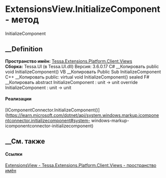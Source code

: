 # ExtensionsView.InitializeComponent - метод
InitializeComponent
## __Definition
 **Пространство имён:**
[Tessa.Extensions.Platform.Client.Views](N_Tessa_Extensions_Platform_Client_Views.htm)  
 **Сборка:** Tessa.UI (в Tessa.UI.dll) Версия: 3.6.0.17
C# __Копировать
     public void InitializeComponent()
VB __Копировать
     Public Sub InitializeComponent
C++ __Копировать
     public:
    virtual void InitializeComponent() sealed
F# __Копировать
     abstract InitializeComponent : unit -> unit 
    override InitializeComponent : unit -> unit 
#### Реализации
[IComponentConnector.InitializeComponent()](https://learn.microsoft.com/dotnet/api/system.windows.markup.icomponentconnector.initializecomponent#system-
windows-markup-icomponentconnector-initializecomponent)  
##  __См. также
#### Ссылки
[ExtensionsView -
](T_Tessa_Extensions_Platform_Client_Views_ExtensionsView.htm)
[Tessa.Extensions.Platform.Client.Views - пространство
имён](N_Tessa_Extensions_Platform_Client_Views.htm)
